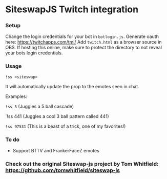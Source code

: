 # SiteswapJS Twitch integration
### Setup
Change the login credentials for your bot in `botlogin.js`. Generate oauth here: https://twitchapps.com/tmi/
Add `twitch.html` as a browser source in OBS.
If hosting this online, make sure to protect the directory to not reveal your bots login credentials.
### Usage
`!ss <siteswap>`

It will automatically update the prop to the emotes seen in chat.

Examples: 

`!ss 5` (Juggles a 5 ball cascade)
  
`!ss 441 (Juggles a cool 3 ball pattern called 441)
  
`!ss 97531` (This is a beast of a trick, one of my favorites!)
  
### To do
  * Support BTTV and FrankerFaceZ emotes

### Check out the original Siteswap-js project by Tom Whitfield: https://github.com/tomwhitfield/siteswap-js
